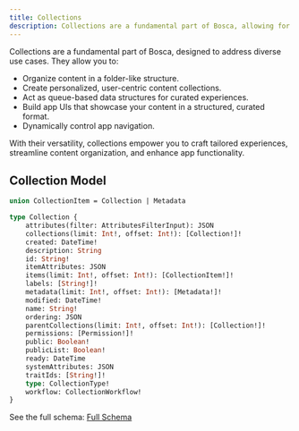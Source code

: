 ```yaml
---
title: Collections
description: Collections are a fundamental part of Bosca, allowing for organization of content.
---
```


Collections are a fundamental part of Bosca, designed to address diverse use cases. They allow you to:

- Organize content in a folder-like structure.
- Create personalized, user-centric content collections.
- Act as queue-based data structures for curated experiences.
- Build app UIs that showcase your content in a structured, curated format.
- Dynamically control app navigation.

With their versatility, collections empower you to craft tailored experiences, streamline content organization, and enhance app functionality.

## Collection Model

```graphql
union CollectionItem = Collection | Metadata

type Collection {
    attributes(filter: AttributesFilterInput): JSON
    collections(limit: Int!, offset: Int!): [Collection!]!
    created: DateTime!
    description: String
    id: String!
    itemAttributes: JSON
    items(limit: Int!, offset: Int!): [CollectionItem!]!
    labels: [String!]!
    metadata(limit: Int!, offset: Int!): [Metadata!]!
    modified: DateTime!
    name: String!
    ordering: JSON
    parentCollections(limit: Int!, offset: Int!): [Collection!]!
    permissions: [Permission!]!
    public: Boolean!
    publicList: Boolean!
    ready: DateTime
    systemAttributes: JSON
    traitIds: [String!]!
    type: CollectionType!
    workflow: CollectionWorkflow!
}
```

See the full schema: [Full Schema](/architecture/graphql)
